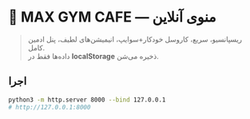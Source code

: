 # 🍹 MAX GYM CAFE — منوی آنلاین

> ریسپانسیو، سریع، کاروسل خودکار+سوایپ، انیمیشن‌های لطیف، پنل ادمین کامل.  
> داده‌ها فقط در **localStorage** ذخیره می‌شن.

## اجرا
```bash
python3 -m http.server 8000 --bind 127.0.0.1
# http://127.0.0.1:8000
